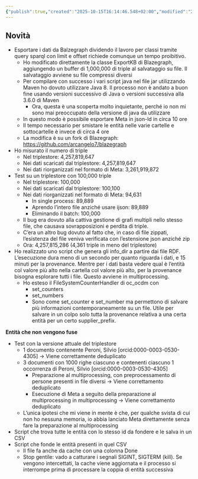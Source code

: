 ```yaml
---
{"publish":true,"created":"2025-10-15T16:14:46.548+02:00","modified":"2023-12-14T12:00:00.000+01:00","cssclasses":""}
---
```



## Novità

- Esportare i dati da Balzegraph dividendo il lavoro per classi tramite query sparql con limit e offset richiede comunque un tempo proibitivo.
    - Ho modificato direttamente la classe ExportKB di Blazegraph, aggiungendo un buffer di 1,000,000 di triple al salvataggio su file. Il salvataggio avviene su file compressi diversi
    - Per compilare con successo i vari script java nel file jar utilizzando Maven ho dovuto utilizzare Java 8. Il processo non è andato a buon fine usando versioni successivo di Java o versioni successiva alla 3.6.0 di Maven
        - Ora, questa è una scoperta molto inquietante, perché io non mi sono mai preoccupato della versione di java da utilizzare
    - In questo modo è possibile esportare Meta in json-ld in circa 10 ore
    - Il tempo necessario per smistare le entità nelle varie cartelle e sottocartelle è invece di circa 4 ore
    - La modifica è su un fork di Blazegraph: https://github.com/arcangelo7/blazegraph
- Ho misurato il numero di triple
    - Nel triplestore: 4,257,819,647
    - Nei dati scaricati dal triplestore: 4,257,819,647
    - Nei dati riorganizzati nel formato di Meta: 3,261,919,872
- Test su un triplestore con 100,000 triple
    - Nel triplestore: 100,000
    - Nei dati scaricati dal triplestore: 100,100
    - Nei dati riorganizzati nel formato di Meta: 94,631
        - In single process: 89,889
        - Aprendo l’intero file anziché usare ijson: 89,889
        - Eliminando il batch: 100,000
    - Il bug era dovuto alla cattiva gestione di grafi multipli nello stesso file, che causava sovrapposizioni e perdita di triple.
    - C’era un altro bug dovuto al fatto che, in caso di file zippati, l’esistenza del file veniva verificata con l’estensione json anziché zip
    - Ora: 4,257,815,286 (4,361 triple in meno del triplestore)
- Ho realizzato uno script che genera gli info_dir a partire dai file RDF. L’esecuzione dura meno di un secondo per quanto riguarda i dati, e 15 minuti per la provenance. Mentre per i dati basta vedere qual è l’entità col valore più alto nella cartella col valore più alto, per la provenance bisogna esplorare tutti i file. Questo avviene in multiprocessing.
    - Ho esteso il FileSystemCounterHandler di oc_ocdm con
        - set_counters
        - set_numbers
        - Sono come set_counter e set_number ma permettono di salvare più informazioni contemporaneamente su un file. Utile per salvare in un colpo solo tutta la provenance relativa a una certa entità per un certo supplier_prefix.

**Entità che non vengono fuse**

- Test con la versione attuale del triplestore
    - 1 documento contenente Peroni, Silvio [orcid:0000-0003-0530-4305] → Viene correttamente deduplicato
    - 3 documenti con 1000 righe ciascuno e contenenti ciascuno 1 occorrenza di Peroni, Silvio [orcid:0000-0003-0530-4305]
        - Preparazione al multiprocessing, con preprocessamento di persone presenti in file diversi → Viene correttamento deduplicato
        - Esecuzione di Meta a seguito della preparazione al multiprocessing in multiprocessing → Viene correttamento deduplicato
    - L’unica ipotesi che mi viene in mente è che, per qualche svista di cui non ho nessuna memoria, io abbia lanciato Meta direttamente senza fare la preparazione al multiprocessing
- Script che trova tutte le entità con lo stesso id da fondere e le salva in un CSV
- Script che fonde le entità presenti in quel CSV
    - Il file fa anche da cache con una colonna Done
    - Stop gentile: vado a catturare i segnali SIGINT, SIGTERM (kill). Se vengono intercettati, la cache viene aggiornata e il processo si interrompe prima di processare la coppia di entità successiva
